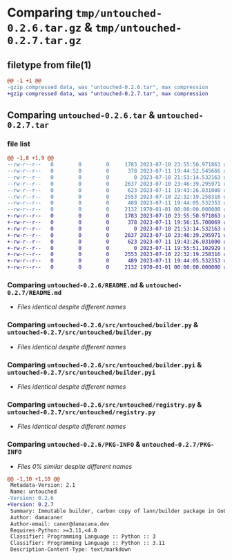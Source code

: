 # Comparing `tmp/untouched-0.2.6.tar.gz` & `tmp/untouched-0.2.7.tar.gz`

## filetype from file(1)

```diff
@@ -1 +1 @@
-gzip compressed data, was "untouched-0.2.6.tar", max compression
+gzip compressed data, was "untouched-0.2.7.tar", max compression
```

## Comparing `untouched-0.2.6.tar` & `untouched-0.2.7.tar`

### file list

```diff
@@ -1,8 +1,9 @@
--rw-r--r--   0        0        0     1783 2023-07-10 23:55:50.971863 untouched-0.2.6/README.md
--rw-r--r--   0        0        0      378 2023-07-11 19:44:52.545666 untouched-0.2.6/pyproject.toml
--rw-r--r--   0        0        0        0 2023-07-10 21:53:14.532163 untouched-0.2.6/src/untouched/__init__.py
--rw-r--r--   0        0        0     2637 2023-07-10 23:46:39.295971 untouched-0.2.6/src/untouched/builder.py
--rw-r--r--   0        0        0      623 2023-07-11 19:43:26.031000 untouched-0.2.6/src/untouched/builder.pyi
--rw-r--r--   0        0        0     2553 2023-07-10 22:32:19.258316 untouched-0.2.6/src/untouched/registry.py
--rw-r--r--   0        0        0      489 2023-07-11 19:44:05.532353 untouched-0.2.6/src/untouched/registry.pyi
--rw-r--r--   0        0        0     2132 1970-01-01 00:00:00.000000 untouched-0.2.6/PKG-INFO
+-rw-r--r--   0        0        0     1783 2023-07-10 23:55:50.971863 untouched-0.2.7/README.md
+-rw-r--r--   0        0        0      378 2023-07-11 19:56:15.708069 untouched-0.2.7/pyproject.toml
+-rw-r--r--   0        0        0        0 2023-07-10 21:53:14.532163 untouched-0.2.7/src/untouched/__init__.py
+-rw-r--r--   0        0        0     2637 2023-07-10 23:46:39.295971 untouched-0.2.7/src/untouched/builder.py
+-rw-r--r--   0        0        0      623 2023-07-11 19:43:26.031000 untouched-0.2.7/src/untouched/builder.pyi
+-rw-r--r--   0        0        0        0 2023-07-11 19:55:51.102929 untouched-0.2.7/src/untouched/py.typed
+-rw-r--r--   0        0        0     2553 2023-07-10 22:32:19.258316 untouched-0.2.7/src/untouched/registry.py
+-rw-r--r--   0        0        0      489 2023-07-11 19:44:05.532353 untouched-0.2.7/src/untouched/registry.pyi
+-rw-r--r--   0        0        0     2132 1970-01-01 00:00:00.000000 untouched-0.2.7/PKG-INFO
```

### Comparing `untouched-0.2.6/README.md` & `untouched-0.2.7/README.md`

 * *Files identical despite different names*

### Comparing `untouched-0.2.6/src/untouched/builder.py` & `untouched-0.2.7/src/untouched/builder.py`

 * *Files identical despite different names*

### Comparing `untouched-0.2.6/src/untouched/builder.pyi` & `untouched-0.2.7/src/untouched/builder.pyi`

 * *Files identical despite different names*

### Comparing `untouched-0.2.6/src/untouched/registry.py` & `untouched-0.2.7/src/untouched/registry.py`

 * *Files identical despite different names*

### Comparing `untouched-0.2.6/PKG-INFO` & `untouched-0.2.7/PKG-INFO`

 * *Files 0% similar despite different names*

```diff
@@ -1,10 +1,10 @@
 Metadata-Version: 2.1
 Name: untouched
-Version: 0.2.6
+Version: 0.2.7
 Summary: Immutable builder, carbon copy of lann/builder package in GoLang.
 Author: damacaner
 Author-email: caner@damacana.dev
 Requires-Python: >=3.11,<4.0
 Classifier: Programming Language :: Python :: 3
 Classifier: Programming Language :: Python :: 3.11
 Description-Content-Type: text/markdown
```

